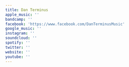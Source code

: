 ```yaml
---
title: Dan Terminus
apple_music: ''
bandcamp: ''
facebook: 'https://www.facebook.com/DanTerminusMusic'
google_music: ''
instagram: ''
soundcloud: ''
spotify: ''
twitter: ''
website: ''
youtube: ''
---
```

